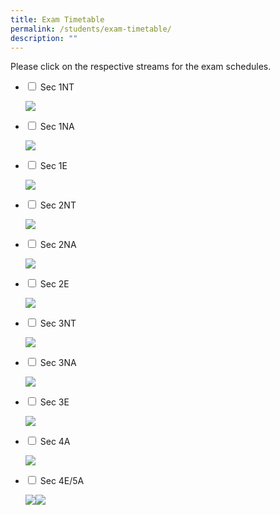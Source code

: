 ```yaml
---
title: Exam Timetable
permalink: /students/exam-timetable/
description: ""
---
```

Please click on the respective streams for the exam schedules.

<ul class="jekyllcodex_accordion">
  <li>
    <input type="checkbox" id="accordion1">
    <label for="accordion1">Sec 1NT</label>
    <div>
      <p><img src="/images/2022-Sec-1NT-EOY-Exam-Timetable-updated-230822-2048x1578.jpg"></p>
    </div>
	</li>
	  <li>
    <input type="checkbox" id="accordion2">
    <label for="accordion2">Sec 1NA</label>
    <div>
      <p><img src="/images/2022-Sec-1NA-EOY-Exam-Timetable-updated-230822_Page_1.jpg"></p>
    </div>
	</li>
		  <li>
    <input type="checkbox" id="accordion3">
    <label for="accordion3">Sec 1E</label>
    <div>
      <p><img src="/images/2022-Sec-1-Express-EOY-Exam-Timetable-updated-230822-scaled.jpg"></p>
    </div>
	</li>
		<li>
    <input type="checkbox" id="accordion4">
    <label for="accordion4">Sec 2NT</label>
    <div>
      <p><img src="/images/2022-Sec-2NT-EOY-Exam-Timetable-updated-230822-scaled.jpg"></p>
    </div>
	</li>
		<li>
    <input type="checkbox" id="accordion5">
    <label for="accordion5">Sec 2NA</label>
    <div>
      <p><img src="/images/2022-Sec-2NA-EOY-Exam-Timetable-updated-230822.jpg"></p>
    </div>
	</li>
			<li>
    <input type="checkbox" id="accordion6">
    <label for="accordion6">Sec 2E</label>
    <div>
      <p><img src="/images/2022-Sec-2-Express-EOY-Exam-Timetable-updated-230822-scaled.jpg"></p>
    </div>
	</li>
			<li>
    <input type="checkbox" id="accordion7">
    <label for="accordion7">Sec 3NT</label>
    <div>
      <p><img src="/images/2022-Sec-3NT-EOY-Exam-Timetable-updated-230822-scaled.jpg"></p>
    </div>
	</li>
			<li>
    <input type="checkbox" id="accordion8">
    <label for="accordion8">Sec 3NA</label>
    <div>
      <p><img src="/images/2022-Sec-3NA-EOY-Exam-Timetable-updated-230822.jpg"></p>
    </div>
	</li>
				<li>
    <input type="checkbox" id="accordion9">
    <label for="accordion9">Sec 3E</label>
    <div>
      <p><img src="/images/2022-Sec-3-Express-EOY-Exam-Timetable-updated-230822.jpg"></p>
    </div>
	</li>
				<li>
    <input type="checkbox" id="accordion10">
    <label for="accordion10">Sec 4A</label>
    <div>
      <p><img src="/images/2022-4A-MYE-Timetable-170322.jpg"></p>
    </div>
	</li>
  <li>
    <input type="checkbox" id="accordion11">
    <label for="accordion11">Sec 4E/5A</label>
    <div>
			<p><img src="/images/2022-O-Prelim-Timetable-280722_Page_1.jpg"><img src="/images/2022-O-Prelim-Timetable-280722_Page_2.jpg"></p>
    </div>
	</li>
	</ul>